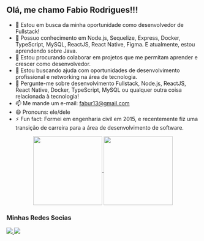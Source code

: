 <h2>Olá, me chamo Fabio Rodrigues!!!</h2>

- 🔭 Estou em busca da minha oportunidade como desenvolvedor de Fullstack!
- 🌱 Possuo conhecimento em Node.js, Sequelize, Express, Docker, TypeScript, MySQL, ReactJS, React Native, Figma. E atualmente, estou aprendendo sobre Java.
- 👯 Estou procurando colaborar em projetos que me permitam aprender e crescer como desenvolvedor.
- 🤔 Estou buscando ajuda com oportunidades de desenvolvimento profissional e networking na área de tecnologia.
- 💬 Pergunte-me sobre desenvolvimento Fullstack, Node.js, ReactJS, React Native, Docker, TypeScript, MySQL ou qualquer outra coisa relacionada à tecnologia!
- 📫 Me mande um e-mail: fabur13@gmail.com
- 😄 Pronouns: ele/dele
- ⚡ Fun fact: Formei em engenharia civil em 2015, e recentemente fiz uma transição de carreira para a área de desenvolvimento de software.


<p align="center">
  <a  href="https://github.com/FabioRodriguesT/github-readme-stats">
    <img style="align='center'" height=180 align="center" src="https://github-readme-stats.vercel.app/api?username=FabioRodriguesT&show_icons=true&theme=moltack" />
    <img style="align='center'" height=180 align="center" src="https://github-readme-stats.vercel.app/api/top-langs/?username=FabioRodriguesT&layout=compact&theme=moltack" />
  </a>
</p>


<h3>Minhas Redes Socias</h3>

<a href="https://www.linkedin.com/in/fabio-rodriguest/" target="_blank" style="margin='500px'">
  <img src="https://img.shields.io/badge/LinkedIn-0077B5?style=for-the-badge&logo=linkedin&logoColor=white" />  
</a>

<a href=mailto:“fabur13@gmail.com” target="_blank">
  <img src="https://img.shields.io/badge/Gmail-D14836?style=for-the-badge&logo=gmail&logoColor=white" />
</a>



